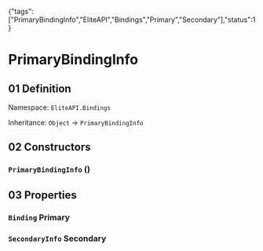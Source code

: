 {"tags":["PrimaryBindingInfo","EliteAPI","Bindings","Primary","Secondary"],"status":1}

# PrimaryBindingInfo

## 01 Definition

Namespace: `EliteAPI.Bindings`

Inheritance: `Object` → `PrimaryBindingInfo`

## 02 Constructors

### `PrimaryBindingInfo` ()

## 03 Properties

### `Binding` Primary

### `SecondaryInfo` Secondary

